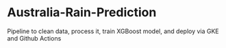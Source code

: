 # Australia-Rain-Prediction

Pipeline to clean data, process it, train XGBoost model, and deploy via GKE and Github Actions
